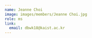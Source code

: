 ```yaml
---
name: Jeanne Choi
image: images/members/Jeanne Choi.jpg
role: ms
link:
  email: dbwk18@kaist.ac.kr
---
```


